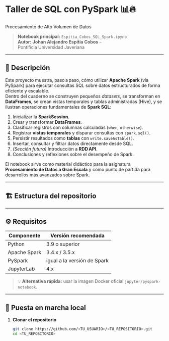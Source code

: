 # Taller de SQL con **PySpark** 📊🔥  
Procesamiento de Alto Volumen de Datos

> **Notebook principal:** `Espitia_Cobos_SQL_Spark.ipynb`  
> **Autor:** **Johan Alejandro Espitia Cobos** – Pontificia Universidad Javeriana

---

## 📌 Descripción

Este proyecto muestra, paso a paso, cómo utilizar **Apache Spark** (vía PySpark) para ejecutar consultas SQL sobre datos estructurados de forma eficiente y escalable.  
Dentro del cuaderno se construyen pequeños _datasets_, se transforman en **DataFrames**, se crean vistas temporales y tablas administradas (Hive), y se ilustran operaciones fundamentales de **Spark SQL**:

1. Inicializar la **SparkSession**.  
2. Crear y transformar **DataFrames**.  
3. Clasificar registros con columnas calculadas (`when`, `otherwise`).  
4. Registrar **vistas temporales** y disparar consultas con `spark.sql()`.  
5. Persistir resultados como **tablas** con `write.saveAsTable()`.  
6. Insertar, consultar y filtrar datos directamente desde SQL.  
7. _(Sección futura)_ Introducción a **RDD API**.  
8. Conclusiones y reflexiones sobre el desempeño de Spark.

El notebook sirve como material didáctico para la asignatura **Procesamiento de Datos a Gran Escala** y como punto de partida para desarrollos más avanzados sobre Spark.

---

## 🏗️ Estructura del repositorio


---

## ⚙️ Requisitos

| Componente    | Versión recomendada |
|---------------|---------------------|
| Python        | 3.9 o superior      |
| Apache Spark  | 3.4.x / 3.5.x       |
| PySpark       | igual a la versión de Spark |
| JupyterLab    | 4.x                 |

> 💡 **Alternativa rápida:** usar la imagen Docker oficial `jupyter/pyspark-notebook`.

---

## 🚀 Puesta en marcha local

1. **Clonar el repositorio**

   ```bash
   git clone https://github.com/<TU_USUARIO>/<TU_REPOSITORIO>.git
   cd <TU_REPOSITORIO>
